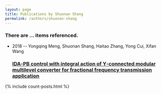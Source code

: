 ```yaml
---
layout: page
title: Publications by Shuonan Shang
permalink: /authors/shuonan-shang
---
```


<h3 id="number-posts">There are ... items referenced.</h3>
<ul class="post-list">
<li><span class='post-meta'>2018 -- Yongqing Meng, Shuonan Shang, Haitao Zhang, Yong Cui, Xifan Wang</span><h3><a class='post-link' href="{{ site.baseurl }}/ida-pb-control-with-integral-action-of-y-connected-modular-multilevel-converter-for-fractional-frequency-transmission-application">IDA‐PB control with integral action of Y‐connected modular multilevel converter for fractional frequency transmission application</a></h3></li>

</ul>
{% include count-posts.html %}
